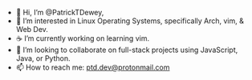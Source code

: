 - 👋 Hi, I’m @PatrickTDewey,
- 👀 I’m interested in Linux Operating Systems, specifically Arch, vim, & Web Dev.
- ☕ I’m currently working on learning vim.
- 💞️ I’m looking to collaborate on full-stack projects using JavaScript, Java, or Python.
- 📫 How to reach me: ptd.dev@protonmail.com

<!---
PatrickTDewey/PatrickTDewey is a ✨ special ✨ repository because its `README.md` (this file) appears on your GitHub profile.
You can click the Preview link to take a look at your changes.
--->
